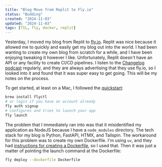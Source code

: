 ```yaml
---
title: "Blog Move from Replit to Fly.io"
status: "Budding"
created: "2024-11-03"
updated: "2024-11-03"
tags: [TIL, fly, docker, replit]
---
```


Yesterday, I moved my blog from Replit to [fly.io](fly.io). Replit was nice because it allowed me to quickly and easily get my blog out into the world. I had been wanting to create my own blog from scratch for a while, and I have been enjoying tweaking it however I like. Unfortunately, Replit doesn't have an API or any facility to create CI/CD pipelines. I listen to the [Changelog podcast](https://changelog.com) regularly, and they are always advertising that they use fly.io, so I looked into it and found that it was super easy to get going. This will be my notes on the process.

To get started, at least on a Mac, I followed the [quickstart](https://changelog.com):

```bash
brew install flyctl
# or login if you have an account already
fly auth signup  
# configures and tries to launch your app
fly launch
```

The problem that I immediately ran into was that it misidentified my application as NodeJS because I have a `node_modules` directory. The tech stack for my blog is Python, FastAPI, HTMX, and Tailspin. The workaround for this problem was to create my own Dockerfile. I'm using `uv`, and they had [instructions for creating a Dockerfile](https://docs.astral.sh/uv/guides/integration/docker/#installing-uv), so I used that. Then it was just a matter of pointing the launch command at the Dockerfile:

```bash
fly deploy --dockerfile Dockerfile
```